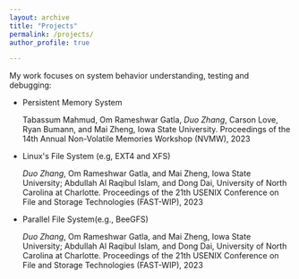 ```yaml
---
layout: archive
title: "Projects"
permalink: /projects/
author_profile: true

---
```


My work focuses on system behavior understanding, testing and debugging:

* Persistent Memory System

    Tabassum Mahmud, Om Rameshwar Gatla, _Duo Zhang_, Carson Love, Ryan Bumann, and Mai Zheng, Iowa State University. 
    Proceedings of the 14th Annual Non-Volatile Memories Workshop (NVMW), 2023

* Linux's File System (e.g, EXT4 and XFS)

    _Duo Zhang_, Om Rameshwar Gatla, and Mai Zheng, Iowa State University; Abdullah Al Raqibul Islam, and Dong Dai, University of North Carolina at Charlotte. 
    Proceedings of the 21th USENIX Conference on File and Storage Technologies (FAST-WIP), 2023

* Parallel File System(e.g., BeeGFS)

    _Duo Zhang_, Om Rameshwar Gatla, and Mai Zheng, Iowa State University; Abdullah Al Raqibul Islam, and Dong Dai, University of North Carolina at Charlotte. 
    Proceedings of the 21th USENIX Conference on File and Storage Technologies (FAST-WIP), 2023



